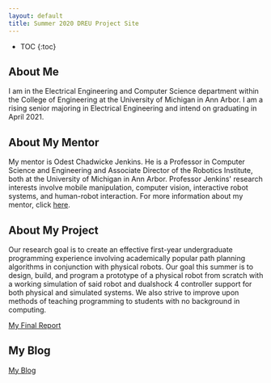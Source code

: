```yaml
---
layout: default
title: Summer 2020 DREU Project Site
---
```


* TOC
{:toc}

## About Me

I am in the Electrical Engineering and Computer Science department within the College of Engineering at the University of Michigan in Ann Arbor. I am a rising senior majoring in Electrical Engineering and intend on graduating in April 2021.

## About My Mentor

My mentor is Odest Chadwicke Jenkins. He is a Professor in Computer Science and Engineering and Associate Director of the Robotics Institute, both at the University of Michigan in Ann Arbor. Professor Jenkins' research interests involve mobile manipulation, computer vision, interactive robot systems, and human-robot interaction. For more information about my mentor, click [here](https://robotics.umich.edu/profile/chad-jenkins/).

## About My Project

Our research goal is to create an effective first-year undergraduate programming experience involving academically popular path planning algorithms in conjunction with physical robots. Our goal this summer is to design, build, and program a prototype of a physical robot from scratch with a working simulation of said robot and dualshock 4 controller support for both physical and simulated systems. We also strive to improve upon methods of teaching programming to students with no background in computing.

[My Final Report](files/finalreport.pdf)

## My Blog

[My Blog](blog.html)
